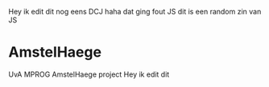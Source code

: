Hey ik edit dit nog eens DCJ
haha dat ging fout JS
dit is een random zin van JS
# AmstelHaege
UvA MPROG AmstelHaege project
Hey ik edit dit
